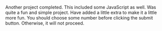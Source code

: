 Another project completed. This included some JavaScript as well. Was quite a fun and simple project. Have added a little extra to make it a little more fun.
You should choose some number before clicking the submit button. Otherwise, it will not proceed.
